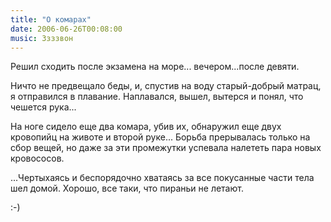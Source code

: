 ```yaml
---
title: "О комарах"
date: 2006-06-26T00:08:00
music: Ззззвон
---
```


Решил сходить после экзамена на море... вечером...после девяти.

Ничто не предвещало беды, и, спустив на воду старый-добрый матрац, я отправился в плавание. Наплавался, вышел, вытерся и понял, что чешется рука...

На ноге сидело еще два комара, убив их, обнаружил еще двух кровопийц на животе и второй руке... Борьба прерывалась только на сбор вещей, но даже за эти промежутки успевала налететь пара новых кровососов.

...Чертыхаясь и беспорядочно хватаясь за все покусанные части тела шел домой. Хорошо, все таки, что пираньи не летают.

:-)
